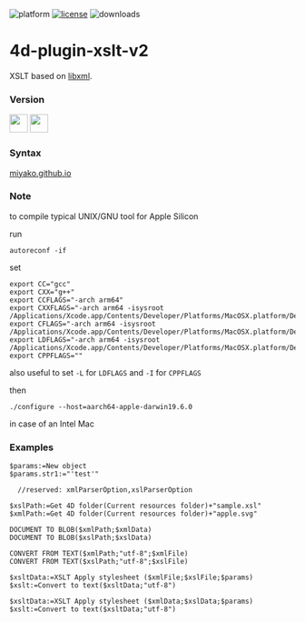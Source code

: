![platform](https://img.shields.io/static/v1?label=platform&message=osx-64%20|%20win-32%20|%20win-64&color=blue)
[![license](https://img.shields.io/github/license/miyako/4d-plugin-xslt-v2)](LICENSE)
![downloads](https://img.shields.io/github/downloads/miyako/4d-plugin-xslt-v2/total)

# 4d-plugin-xslt-v2

XSLT based on [libxml](http://xmlsoft.org/libxslt/).

### Version

<img width="32" height="32" src="https://user-images.githubusercontent.com/1725068/73986501-15964580-4981-11ea-9ac1-73c5cee50aae.png"> <img src="https://user-images.githubusercontent.com/1725068/73987971-db2ea780-4984-11ea-8ada-e25fb9c3cf4e.png" width="32" height="32" />

### Syntax

[miyako.github.io](https://miyako.github.io/2019/09/17/4d-plugin-xslt.html)

### Note

to compile typical UNIX/GNU tool for Apple Silicon

run 

```
autoreconf -if
```

set

```
export CC="gcc"
export CXX="g++"
export CCFLAGS="-arch arm64"
export CXXFLAGS="-arch arm64 -isysroot /Applications/Xcode.app/Contents/Developer/Platforms/MacOSX.platform/Developer/SDKs/MacOSX.sdk"
export CFLAGS="-arch arm64 -isysroot /Applications/Xcode.app/Contents/Developer/Platforms/MacOSX.platform/Developer/SDKs/MacOSX.sdk"
export LDFLAGS="-arch arm64 -isysroot /Applications/Xcode.app/Contents/Developer/Platforms/MacOSX.platform/Developer/SDKs/MacOSX.sdk"
export CPPFLAGS=""
```

also useful to set `-L` for `LDFLAGS` and `-I` for `CPPFLAGS`

then 

```
./configure --host=aarch64-apple-darwin19.6.0
```

in case of an Intel Mac


### Examples

```
$params:=New object
$params.str1:="'test'"

  //reserved: xmlParserOption,xslParserOption

$xslPath:=Get 4D folder(Current resources folder)+"sample.xsl"
$xmlPath:=Get 4D folder(Current resources folder)+"apple.svg"

DOCUMENT TO BLOB($xmlPath;$xmlData)
DOCUMENT TO BLOB($xslPath;$xslData)

CONVERT FROM TEXT($xmlPath;"utf-8";$xmlFile)
CONVERT FROM TEXT($xslPath;"utf-8";$xslFile)

$xsltData:=XSLT Apply stylesheet ($xmlFile;$xslFile;$params)
$xslt:=Convert to text($xsltData;"utf-8")

$xsltData:=XSLT Apply stylesheet ($xmlData;$xslData;$params)
$xslt:=Convert to text($xsltData;"utf-8")
```
